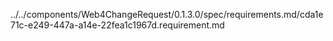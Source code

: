 ../../components/Web4ChangeRequest/0.1.3.0/spec/requirements.md/cda1e71c-e249-447a-a14e-22fea1c1967d.requirement.md